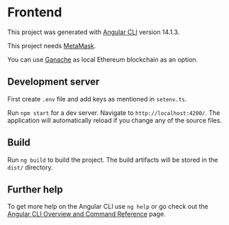 # Frontend

This project was generated with [Angular CLI](https://github.com/angular/angular-cli) version 14.1.3.

This project needs [MetaMask](https://metamask.io/ "MetaMask").

You can use [Ganache](https://trufflesuite.com/ganache/ "Ganache") as local Ethereum blockchain as an option.

## Development server

First create `.env` file and add keys as mentioned in `setenv.ts`.

Run ` npm start ` for a dev server. Navigate to `http://localhost:4200/`. The application will automatically reload if you change any of the source files.

## Build

Run `ng build` to build the project. The build artifacts will be stored in the `dist/` directory.
## Further help

To get more help on the Angular CLI use `ng help` or go check out the [Angular CLI Overview and Command Reference](https://angular.io/cli) page.

